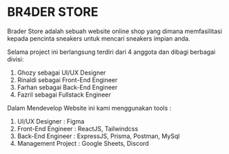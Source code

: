 # BR4DER STORE
 
Brader Store adalah sebuah website online shop yang dimana memfasilitasi kepada pencinta sneakers untuk mencari sneakers impian anda.

Selama project ini berlangsung terdiri dari 4 anggota dan dibagi berbagai divisi:
1. Ghozy sebagai UI/UX Designer
2. Rinaldi sebagai Front-End Engineer
3. Farhan sebagai Back-End Engineer
4. Fazril sebagai Fullstack Engineer


Dalam Mendevelop Website ini kami menggunakan tools :
1. UI/UX Designer : Figma
2. Front-End Engineer : ReactJS, Tailwindcss
3. Back-End Engineer : ExpressJS, Prisma, Postman, MySql
4. Management Project : Google Sheets, Discord
